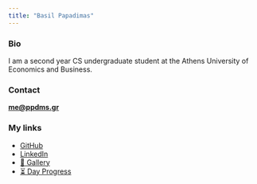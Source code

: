 ```yaml
---
title: "Basil Papadimas"
---
```


### Bio

I am a second year CS undergraduate student at the Athens University of Economics and Business.

### Contact

**[me@ppdms.gr](mailto:me@ppdms.gr)**

### My links

- [GitHub](https://github.com/ppdms)
- [LinkedIn](https://www.linkedin.com/in/ppdms/)
- [📸 Gallery](https://img.ppdms.gr)
- [⏳ Day Progress](https://ppdms.gr/time)
